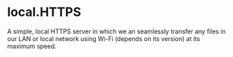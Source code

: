 # local.HTTPS
A simple, local HTTPS server in which we an seamlessly transfer any files in our LAN or local network using Wi-Fi (depends on its version) at its maximum speed.
